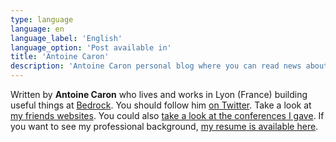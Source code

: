 ```yaml
---
type: language
language: en
language_label: 'English'
language_option: 'Post available in'
title: 'Antoine Caron'
description: 'Antoine Caron personal blog where you can read news about his open-source courses, packages.'
---
```


Written by **Antoine Caron** who lives and works in Lyon (France) building useful things at [Bedrock](https://www.bedrockstreaming.com/).
You should follow him [on Twitter](https://twitter.com/Slashgear_).
Take a look at [my friends websites](/friends-you-should-follow).
You could also [take a look at the conferences I gave](/conferences).
If you want to see my professional background, [my resume is available here](/resume).
